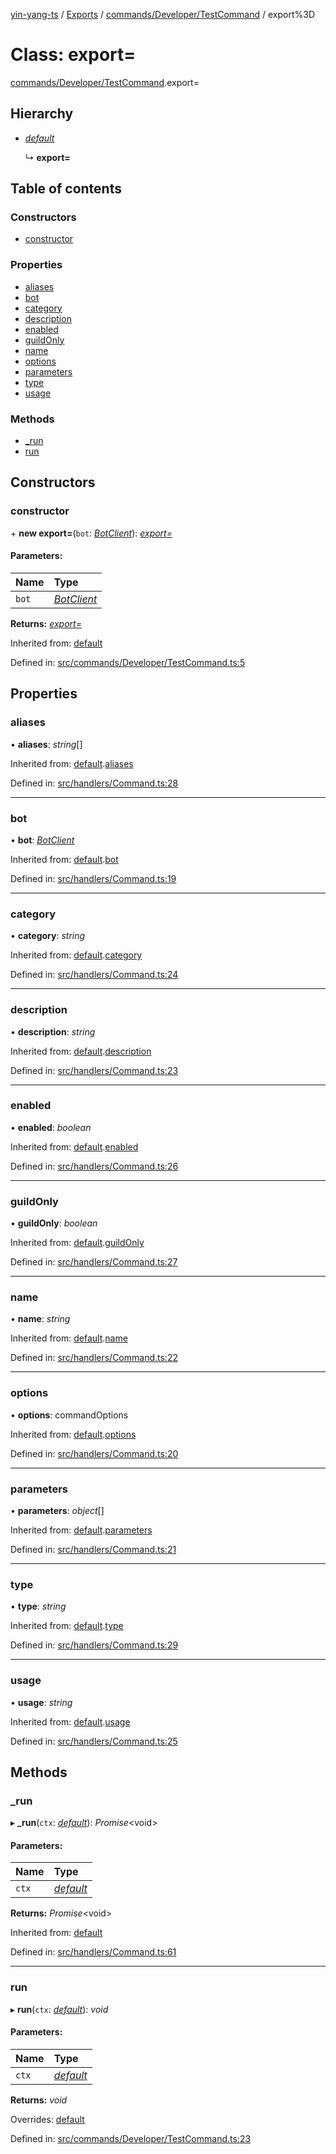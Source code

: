 [yin-yang-ts](../README.md) / [Exports](../modules.md) / [commands/Developer/TestCommand](../modules/commands_developer_testcommand.md) / export%3D

# Class: export=

[commands/Developer/TestCommand](../modules/commands_developer_testcommand.md).export=

## Hierarchy

* [*default*](handlers_command.default.md)

  ↳ **export=**

## Table of contents

### Constructors

- [constructor](commands_developer_testcommand.export_.md#constructor)

### Properties

- [aliases](commands_developer_testcommand.export_.md#aliases)
- [bot](commands_developer_testcommand.export_.md#bot)
- [category](commands_developer_testcommand.export_.md#category)
- [description](commands_developer_testcommand.export_.md#description)
- [enabled](commands_developer_testcommand.export_.md#enabled)
- [guildOnly](commands_developer_testcommand.export_.md#guildonly)
- [name](commands_developer_testcommand.export_.md#name)
- [options](commands_developer_testcommand.export_.md#options)
- [parameters](commands_developer_testcommand.export_.md#parameters)
- [type](commands_developer_testcommand.export_.md#type)
- [usage](commands_developer_testcommand.export_.md#usage)

### Methods

- [\_run](commands_developer_testcommand.export_.md#_run)
- [run](commands_developer_testcommand.export_.md#run)

## Constructors

### constructor

\+ **new export=**(`bot`: [*BotClient*](client_botclient.botclient.md)): [*export=*](commands_developer_testcommand.export_.md)

#### Parameters:

Name | Type |
:------ | :------ |
`bot` | [*BotClient*](client_botclient.botclient.md) |

**Returns:** [*export=*](commands_developer_testcommand.export_.md)

Inherited from: [default](handlers_command.default.md)

Defined in: [src/commands/Developer/TestCommand.ts:5](https://github.com/DetroitWhiskey136/ying-yang-ts/blob/9e5d8a8/src/commands/Developer/TestCommand.ts#L5)

## Properties

### aliases

• **aliases**: *string*[]

Inherited from: [default](handlers_command.default.md).[aliases](handlers_command.default.md#aliases)

Defined in: [src/handlers/Command.ts:28](https://github.com/DetroitWhiskey136/ying-yang-ts/blob/9e5d8a8/src/handlers/Command.ts#L28)

___

### bot

• **bot**: [*BotClient*](client_botclient.botclient.md)

Inherited from: [default](handlers_command.default.md).[bot](handlers_command.default.md#bot)

Defined in: [src/handlers/Command.ts:19](https://github.com/DetroitWhiskey136/ying-yang-ts/blob/9e5d8a8/src/handlers/Command.ts#L19)

___

### category

• **category**: *string*

Inherited from: [default](handlers_command.default.md).[category](handlers_command.default.md#category)

Defined in: [src/handlers/Command.ts:24](https://github.com/DetroitWhiskey136/ying-yang-ts/blob/9e5d8a8/src/handlers/Command.ts#L24)

___

### description

• **description**: *string*

Inherited from: [default](handlers_command.default.md).[description](handlers_command.default.md#description)

Defined in: [src/handlers/Command.ts:23](https://github.com/DetroitWhiskey136/ying-yang-ts/blob/9e5d8a8/src/handlers/Command.ts#L23)

___

### enabled

• **enabled**: *boolean*

Inherited from: [default](handlers_command.default.md).[enabled](handlers_command.default.md#enabled)

Defined in: [src/handlers/Command.ts:26](https://github.com/DetroitWhiskey136/ying-yang-ts/blob/9e5d8a8/src/handlers/Command.ts#L26)

___

### guildOnly

• **guildOnly**: *boolean*

Inherited from: [default](handlers_command.default.md).[guildOnly](handlers_command.default.md#guildonly)

Defined in: [src/handlers/Command.ts:27](https://github.com/DetroitWhiskey136/ying-yang-ts/blob/9e5d8a8/src/handlers/Command.ts#L27)

___

### name

• **name**: *string*

Inherited from: [default](handlers_command.default.md).[name](handlers_command.default.md#name)

Defined in: [src/handlers/Command.ts:22](https://github.com/DetroitWhiskey136/ying-yang-ts/blob/9e5d8a8/src/handlers/Command.ts#L22)

___

### options

• **options**: commandOptions

Inherited from: [default](handlers_command.default.md).[options](handlers_command.default.md#options)

Defined in: [src/handlers/Command.ts:20](https://github.com/DetroitWhiskey136/ying-yang-ts/blob/9e5d8a8/src/handlers/Command.ts#L20)

___

### parameters

• **parameters**: *object*[]

Inherited from: [default](handlers_command.default.md).[parameters](handlers_command.default.md#parameters)

Defined in: [src/handlers/Command.ts:21](https://github.com/DetroitWhiskey136/ying-yang-ts/blob/9e5d8a8/src/handlers/Command.ts#L21)

___

### type

• **type**: *string*

Inherited from: [default](handlers_command.default.md).[type](handlers_command.default.md#type)

Defined in: [src/handlers/Command.ts:29](https://github.com/DetroitWhiskey136/ying-yang-ts/blob/9e5d8a8/src/handlers/Command.ts#L29)

___

### usage

• **usage**: *string*

Inherited from: [default](handlers_command.default.md).[usage](handlers_command.default.md#usage)

Defined in: [src/handlers/Command.ts:25](https://github.com/DetroitWhiskey136/ying-yang-ts/blob/9e5d8a8/src/handlers/Command.ts#L25)

## Methods

### \_run

▸ **_run**(`ctx`: [*default*](command_commandcontext.default.md)): *Promise*<void\>

#### Parameters:

Name | Type |
:------ | :------ |
`ctx` | [*default*](command_commandcontext.default.md) |

**Returns:** *Promise*<void\>

Inherited from: [default](handlers_command.default.md)

Defined in: [src/handlers/Command.ts:61](https://github.com/DetroitWhiskey136/ying-yang-ts/blob/9e5d8a8/src/handlers/Command.ts#L61)

___

### run

▸ **run**(`ctx`: [*default*](command_commandcontext.default.md)): *void*

#### Parameters:

Name | Type |
:------ | :------ |
`ctx` | [*default*](command_commandcontext.default.md) |

**Returns:** *void*

Overrides: [default](handlers_command.default.md)

Defined in: [src/commands/Developer/TestCommand.ts:23](https://github.com/DetroitWhiskey136/ying-yang-ts/blob/9e5d8a8/src/commands/Developer/TestCommand.ts#L23)
